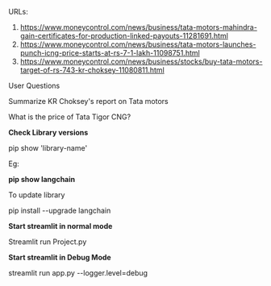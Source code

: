 URLs:

   1. https://www.moneycontrol.com/news/business/tata-motors-mahindra-gain-certificates-for-production-linked-payouts-11281691.html
   2. https://www.moneycontrol.com/news/business/tata-motors-launches-punch-icng-price-starts-at-rs-7-1-lakh-11098751.html
   3. https://www.moneycontrol.com/news/business/stocks/buy-tata-motors-target-of-rs-743-kr-choksey-11080811.html

User Questions

Summarize KR Choksey's report on Tata motors

What is the price of Tata Tigor CNG?


**Check Library versions**

pip show 'library-name'

Eg: 

**pip show langchain**

To update library

pip install --upgrade langchain

**Start streamlit in normal mode**

Streamlit run Project.py

**Start streamlit in Debug Mode**

streamlit run app.py --logger.level=debug

